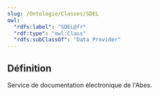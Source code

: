 ```yaml
---
slug: /Ontologie/Classes/SDEL
owl:
  "rdfs:label": "SDEL@fr"
  "rdf:type": "owl:Class"
  "rdfs:subClassOf": "Data Provider"
---
```


<OntologyTable frontMatter={frontMatter}/>

## Définition

Service de documentation électronique de l'Abes.
